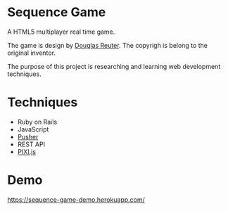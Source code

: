 # Sequence Game

A HTML5 multiplayer real time game.

The game is design by [Douglas Reuter](https://en.wikipedia.org/wiki/Sequence_%28game%29). The copyrigh is belong to the original inventor.

The purpose of this project is researching and learning web development techniques.

# Techniques

* Ruby on Rails
* JavaScript 
* [Pusher](https://pusher.com/)
* REST API
* [PIXI.js](http://www.pixijs.com/)

# Demo

https://sequence-game-demo.herokuapp.com/
